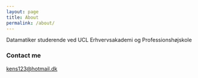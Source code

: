 ```yaml
---
layout: page
title: About
permalink: /about/
---
```


Datamatiker studerende ved UCL Erhvervsakademi og Professionshøjskole

### Contact me

[kens123@hotmail.dk](mailto:kens123@hotmail.dk)
